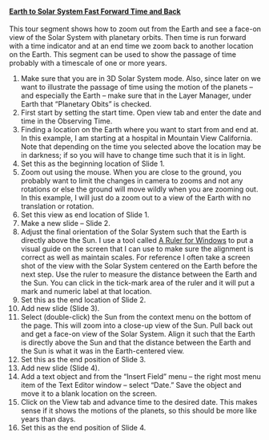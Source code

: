#### [Earth to Solar System Fast Forward Time and Back](#earthtoss)

This tour segment shows how to zoom out from the Earth and see a face-on view of the Solar System with planetary orbits. Then time is run forward with a time indicator and at an end time we zoom back to another location on the Earth. This segment can be used to show the passage of time probably with a timescale of one or more years.

1.  Make sure that you are in 3D Solar System mode. Also, since later on we want to illustrate the passage of time using the motion of the planets – and especially the Earth – make sure that in the Layer Manager, under Earth that “Planetary Obits” is checked.
2.  First start by setting the start time. Open view tab and enter the date and time in the Observing Time.
3.  Finding a location on the Earth where you want to start from and end at. In this example, I am starting at a hospital in Mountain View California. Note that depending on the time you selected above the location may be in darkness; if so you will have to change time such that it is in light.
4.  Set this as the beginning location of Slide 1.
5.  Zoom out using the mouse. When you are close to the ground, you probably want to limit the changes in camera to zooms and not any rotations or else the ground will move wildly when you are zooming out. In this example, I will just do a zoom out to a view of the Earth with no translation or rotation.
6.  Set this view as end location of Slide 1.
7.  Make a new slide – Slide 2.
8.  Adjust the final orientation of the Solar System such that the Earth is directly above the Sun. I use a tool called [A Ruler for Windows](http://www.arulerforwindows.com) to put a visual guide on the screen that I can use to make sure the alignment is correct as well as maintain scales. For reference I often take a screen shot of the view with the Solar System centered on the Earth before the next step. Use the ruler to measure the distance between the Earth and the Sun. You can click in the tick-mark area of the ruler and it will put a mark and numeric label at that location.
9.  Set this as the end location of Slide 2.
10.  Add new slide (Slide 3).
11.  Select (double-click) the Sun from the context menu on the bottom of the page. This will zoom into a close-up view of the Sun. Pull back out and get a face-on view of the Solar System. Align it such that the Earth is directly above the Sun and that the distance between the Earth and the Sun is what it was in the Earth-centered view.
12.  Set this as the end position of Slide 3.
13.  Add new slide (Slide 4).
14.  Add a text object and from the “Insert Field” menu – the right most menu item of the Text Editor window – select “Date.” Save the object and move it to a blank location on the screen.
15.  Click on the View tab and advance time to the desired date. This makes sense if it shows the motions of the planets, so this should be more like years than days.
16.  Set this as the end position of Slide 4.
